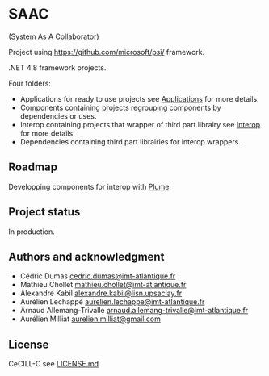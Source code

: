 # SAAC
(System As A Collaborator)

Project using https://github.com/microsoft/psi/ framework.

.NET 4.8 framework projects.

Four folders:
- Applications for ready to use projects see [Applications](Applications/README.md) for more details.
- Components containing projects regrouping components by dependencies or uses.
- Interop containing projects that wrapper of third part librairy see [Interop](Interop/README.md) for more details.
- Dependencies containing third part librairies for interop wrappers.

## Roadmap
Developping components for interop with [Plume](https://github.com/liris-xr/PLUME-Python/tree/master/plume)

## Project status
In production.

## Authors and acknowledgment
- Cédric Dumas cedric.dumas@imt-atlantique.fr
- Mathieu Chollet mathieu.chollet@imt-atlantique.fr
- Alexandre Kabil alexandre.kabil@lisn.upsaclay.fr
- Aurélien Lechappé aurelien.lechappe@imt-atlantique.fr
- Arnaud Allemang-Trivalle arnaud.allemang-trivalle@imt-atlantique.fr
- Aurélien Milliat aurelien.milliat@gmail.com

## License
CeCILL-C see [LICENSE.md](LICENSE.md)
